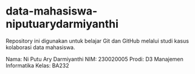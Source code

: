 # data-mahasiswa-niputuarydarmiyanthi
Repository ini digunakan untuk belajar Git dan GitHub melalui studi kasus kolaborasi data mahasiswa.

Nama: Ni Putu Ary Darmiyanthi
NIM: 230020005
Prodi: D3 Manajemen Informatika
Kelas: BA232
